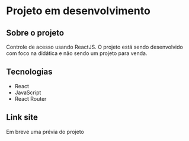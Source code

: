 # Projeto em desenvolvimento

## Sobre o projeto
Controle de acesso usando ReactJS. O projeto está sendo desenvolvido com foco na didática e não sendo um projeto para venda.

## Tecnologias
- React
- JavaScript
- React Router

## Link site
Em breve uma prévia do projeto
